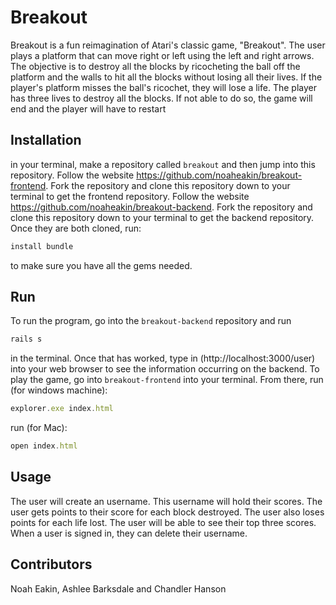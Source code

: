 # Breakout

Breakout is a fun reimagination of Atari's classic game, "Breakout". The user plays a platform that can move right or left using the left and right arrows. The objective is to destroy all the blocks by ricocheting the ball off the platform and the walls to hit all the blocks without losing all their lives. If the player's platform misses the ball's ricochet, they will lose a life. The player has three lives to destroy all the blocks. If not able to do so, the game will end and the player will have to restart

## Installation

in your terminal, make a repository called `breakout` and then jump into this repository. Follow the website https://github.com/noaheakin/breakout-frontend. Fork the repository and clone this repository down to your terminal to get the frontend repository. Follow the website https://github.com/noaheakin/breakout-backend. Fork the repository and clone this repository down to your terminal to get the backend repository. Once they are both cloned, run:  

```ruby
install bundle
```
to make sure you have all the gems needed. 

## Run
To run the program, go into the `breakout-backend` repository and run 

```ruby
rails s
```
in the terminal. Once that has worked, type in (http://localhost:3000/user) into your web browser to see the information occurring on the backend. To play the game, go into `breakout-frontend` into your terminal. From there, run (for windows machine):
```javascript
explorer.exe index.html
```
run (for Mac):

```javascript
open index.html
```
## Usage

The user will create an username. This username will hold their scores. The user gets points to their score for each block destroyed. The user also loses points for each life lost. The user will be able to see their top three scores. When a user is signed in, they can delete their username.

## Contributors
Noah Eakin, Ashlee Barksdale and Chandler Hanson